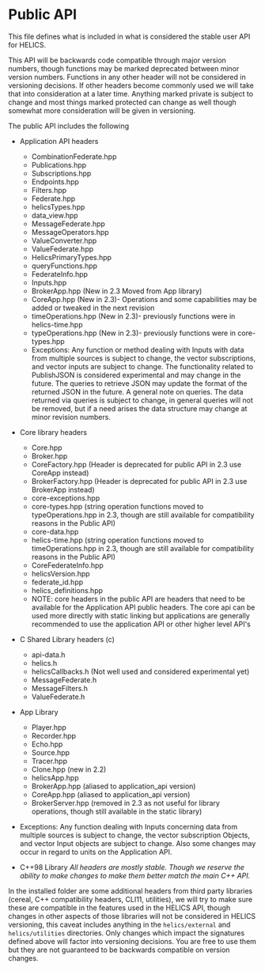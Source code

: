 # Public API

This file defines what is included in what is considered the stable user API for HELICS.

This API will be backwards code compatible through major version numbers, though functions may be marked deprecated between minor version numbers. Functions in any other header will not be considered in versioning decisions. If other headers become commonly used we will take that into consideration at a later time. Anything marked private is subject to change and most things marked protected can change as well though somewhat more consideration will be given in versioning.

The public API includes the following

- Application API headers

  - CombinationFederate.hpp
  - Publications.hpp
  - Subscriptions.hpp
  - Endpoints.hpp
  - Filters.hpp
  - Federate.hpp
  - helicsTypes.hpp
  - data_view.hpp
  - MessageFederate.hpp
  - MessageOperators.hpp
  - ValueConverter.hpp
  - ValueFederate.hpp
  - HelicsPrimaryTypes.hpp
  - queryFunctions.hpp
  - FederateInfo.hpp
  - Inputs.hpp
  - BrokerApp.hpp (New in 2.3 Moved from App library)
  - CoreApp.hpp (New in 2.3)- Operations and some capabilities may be added or tweaked in the next revision
  - timeOperations.hpp (New in 2.3)- previously functions were in helics-time.hpp
  - typeOperations.hpp (New in 2.3)- previously functions were in core-types.hpp
  - Exceptions: Any function or method dealing with Inputs with data from multiple sources is subject to change, the vector subscriptions, and vector inputs are subject to change. The functionality related to PublishJSON is considered experimental and may change in the future. The queries to retrieve JSON may update the format of the returned JSON in the future. A general note on queries. The data returned via queries is subject to change, in general queries will not be removed, but if a need arises the data structure may change at minor revision numbers.

- Core library headers
  - Core.hpp
  - Broker.hpp
  - CoreFactory.hpp (Header is deprecated for public API in 2.3 use CoreApp instead)
  - BrokerFactory.hpp (Header is deprecated for public API in 2.3 use BrokerApp instead)
  - core-exceptions.hpp
  - core-types.hpp (string operation functions moved to typeOperations.hpp in 2.3, though are still available for compatibility reasons in the Public API)
  - core-data.hpp
  - helics-time.hpp (string operation functions moved to timeOperations.hpp in 2.3, though are still available for compatibility reasons in the Public API)
  - CoreFederateInfo.hpp
  - helicsVersion.hpp
  - federate_id.hpp
  - helics_definitions.hpp
  - NOTE: core headers in the public API are headers that need to be available for the Application API public headers. The core api can be used more directly with static linking but applications are generally recommended to use the application API or other higher level API's

* C Shared Library headers (c)

  - api-data.h
  - helics.h
  - helicsCallbacks.h (Not well used and considered experimental yet)
  - MessageFederate.h
  - MessageFilters.h
  - ValueFederate.h

* App Library

  - Player.hpp
  - Recorder.hpp
  - Echo.hpp
  - Source.hpp
  - Tracer.hpp
  - Clone.hpp (new in 2.2)
  - helicsApp.hpp
  - BrokerApp.hpp (aliased to application_api version)
  - CoreApp.hpp (aliased to application_api version)
  - BrokerServer.hpp (removed in 2.3 as not useful for library operations, though still available in the static library)

* Exceptions: Any function dealing with Inputs concerning data from multiple sources is subject to change, the vector subscription Objects, and vector Input objects are subject to change. Also some changes may occur in regard to units on the Application API.

- C++98 Library _All headers are mostly stable. Though we reserve the ability to make changes to make them better match the main C\+\+ API._

In the installed folder are some additional headers from third party libraries (cereal, C++ compatibility headers, CLI11, utilities), we will try to make sure these are compatible in the features used in the HELICS API, though changes in other aspects of those libraries will not be considered in HELICS versioning, this caveat includes anything in the `helics/external` and `helics/utilities` directories. Only changes which impact the signatures defined above will factor into versioning decisions. You are free to use them but they are not guaranteed to be backwards compatible on version changes.
